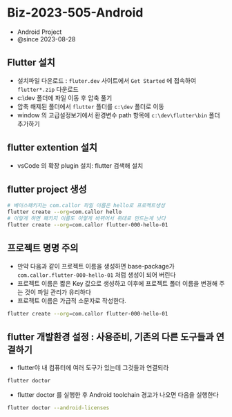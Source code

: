 # Biz-2023-505-Android

- Android Project
- @since 2023-08-28

## Flutter 설치

- 설치파일 다운로드 : `fluter.dev` 사이트에서 `Get Started` 에 접속하여 `flutter*.zip` 다운로드
- c:\dev 폴더에 파일 이동 후 압축 풀기
- 압축 해제된 폴더에서 `flutter` 폴더를 `c:\dev` 폴더로 이동
- window 의 고급설정보기에서 환경변수 path 항목에 `c:\dev\flutter\bin` 폴더 추가하기

## flutter extention 설치

- vsCode 의 확장 plugin 설치: flutter 검색해 설치

## flutter project 생성

```bash
# 베이스패키지는 com.callor 파일 이름은 hello로 프로젝트생성
flutter create --org=com.callor hello
# 이렇게 하면 패키지 이름도 이렇게 바뀌어서 위대로 만드는게 낫다
flutter create --org=com.callor flutter-000-hello-01
```

## 프로젝트 명명 주의

- 만약 다음과 같이 프로젝트 이름을 생성하면 base-package가
  `com.callor.flutter-000-hello-01` 처럼 생성이 되어 버린다
- 프로젝트 이름은 짧은 Key 값으로 생성하고 이후에 프로젝트 폴더 이름을 변경해 주는 것이 파일 관리가 유리하다
- 프로젝트 이름은 가급적 소문자로 작성한다.

```bash
flutter create --org=com.callor flutter-000-hello-01
```

## flutter 개발환경 설정 : 사용준비, 기존의 다른 도구들과 연결하기

- flutter야 내 컴퓨터에 여러 도구가 있는데 그것들과 연결되라

```bash
flutter doctor

```

- flutter doctor 를 실행한 후 Android toolchain 경고가 나오면 다음을 실행한다

```bash
flutter doctor --android-licenses
```
